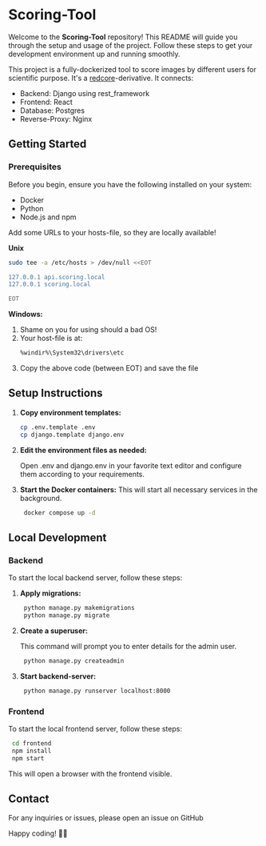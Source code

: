 # Scoring-Tool
Welcome to the **Scoring-Tool** repository! This README will guide you through the setup and usage of the project. Follow these steps to get your development environment up and running smoothly.

This project is a fully-dockerized tool to score images by different users for scientific purpose. It's a [redcore](https://github.com/RedCore161/redcore "redcore")-derivative. It connects:

* Backend: Django using rest_framework
* Frontend: React
* Database: Postgres
* Reverse-Proxy: Nginx

## Getting Started

### Prerequisites

Before you begin, ensure you have the following installed on your system:

- Docker
- Python
- Node.js and npm


Add some URLs to your hosts-file, so they are locally available!

**Unix**

   ```sh
   sudo tee -a /etc/hosts > /dev/null <<EOT
   
   127.0.0.1 api.scoring.local
   127.0.0.1 scoring.local   
  
   EOT
   ```

**Windows:**
1. Shame on you for using should a bad OS!
2. Your host-file is at:
   ```sh
   %windir%\System32\drivers\etc
   ```
3. Copy the above code (between EOT) and save the file


## Setup Instructions

1. **Copy environment templates:**

   ```sh
   cp .env.template .env
   cp django.template django.env
   ```


2. **Edit the environment files as needed:**

    Open .env and django.env in your favorite text editor and configure them according to your requirements.

3. **Start the Docker containers:**
   This will start all necessary services in the background.
   ```sh
    docker compose up -d
   ```

## Local Development
### Backend

To start the local backend server, follow these steps:

1. **Apply migrations:**

   ```sh
    python manage.py makemigrations
    python manage.py migrate
   ```

2. **Create a superuser:**
   
   This command will prompt you to enter details for the admin user.
   ```sh
    python manage.py createadmin
   ```

3. **Start backend-server:**
   ```sh
    python manage.py runserver localhost:8000
    ```
### Frontend

To start the local frontend server, follow these steps:
   ```sh
    cd frontend
    npm install
    npm start
   ```

This will open a browser with the frontend visible.

[comment]: <> (## License)
[comment]: <> (This project is licensed under the MIT License. See the LICENSE file for more details.)

## Contact

For any inquiries or issues, please open an issue on GitHub

Happy coding! 🎉🚀
